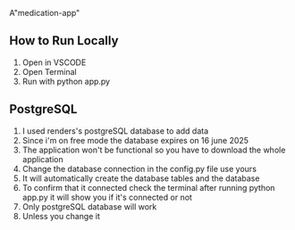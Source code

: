 A"medication-app" 
## How to Run Locally
1. Open in VSCODE
2. Open Terminal
3. Run with python app.py


## PostgreSQL 
1. I used renders's postgreSQL database to add data
2. Since i'm on free mode the database expires on 16 june 2025
3. The application won't be functional so you have to download the whole application
4. Change the database connection in the config.py file use yours
5. It will automatically create the database tables and the database
6. To confirm that it connected check the terminal after running python app.py it will show you if it's connected or not
7. Only postgreSQL database will work
8. Unless you change it 
 
 
